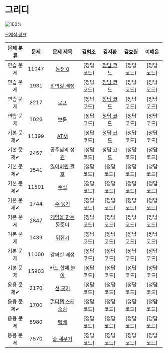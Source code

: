 # 그리디

![100%](https://progress-bar.dev/6/?scale=17&title=progress&width=500&color=babaca&suffix=/17)

[문제집 링크](https://www.acmicpc.net/workbook/view/7320)

| 문제 분류 | 문제 | 문제 제목 | 김범조 | 김지환 | 김효원 | 이예은 |
| :--: | :--: | :--: | :--: | :--: | :--: | :--: |
| 연습 문제 | 11047 | [동전 0](https://www.acmicpc.net/problem/11047) | [정답 코드] | [정답 코드](/알고리즘기법/solution/11047-김지환.cpp) | [정답 코드] | [정답 코드] |
| 연습 문제 | 1931 | [회의실 배정](https://www.acmicpc.net/problem/1931) | [정답 코드] | [정답 코드](/알고리즘기법/solution/1931-김지환.cpp) | [정답 코드] | [정답 코드] |
| 연습 문제 | 2217 | [로프](https://www.acmicpc.net/problem/2217) | [정답 코드] | [정답 코드](/알고리즘기법/solution/2217-김지환.cpp)| [정답 코드] | [정답 코드] |
| 연습 문제 | 1026 | [보물](https://www.acmicpc.net/problem/1026) | [정답 코드] | [정답 코드](/알고리즘기법/solution/1026-김지환.cpp) | [정답 코드] | [정답 코드] |
| 기본 문제✔ | 11399 | [ATM](https://www.acmicpc.net/problem/11399) | [정답 코드] | [정답 코드](/알고리즘기법/solution/11399-김지환.cpp) | [정답 코드] | [정답 코드] |
| 기본 문제✔ | 2457 | [공주님의 정원](https://www.acmicpc.net/problem/2457) | [정답 코드] | [정답 코드](/알고리즘기법/solution/2457-김지환.cpp) | [정답 코드] | [정답 코드] |
| 기본 문제✔ | 1541 | [잃어버린 괄호](https://www.acmicpc.net/problem/1541) | [정답 코드] | [정답 코드] | [정답 코드] | [정답 코드] |
| 기본 문제✔ | 11501 | [주식](https://www.acmicpc.net/problem/11501) | [정답 코드] | [정답 코드] | [정답 코드] | [정답 코드] |
| 기본 문제✔ | 1744 | [수 묶기](https://www.acmicpc.net/problem/1744) | [정답 코드] | [정답 코드] | [정답 코드] | [정답 코드] |
| 기본 문제 | 2847 | [게임을 만든 동준이](https://www.acmicpc.net/problem/2847) | [정답 코드] | [정답 코드] | [정답 코드] | [정답 코드] |
| 기본 문제 | 1439 | [뒤집기](https://www.acmicpc.net/problem/1439) | [정답 코드] | [정답 코드] | [정답 코드] | [정답 코드] |
| 기본 문제 | 11000 | [강의실 배정](https://www.acmicpc.net/problem/11000) | [정답 코드] | [정답 코드] | [정답 코드] | [정답 코드] |
| 기본 문제 | 15903 | [카드 합체 놀이](https://www.acmicpc.net/problem/15903) | [정답 코드] | [정답 코드] | [정답 코드] | [정답 코드] |
| 응용 문제✔ | 2170 | [선 긋기](https://www.acmicpc.net/problem/2170) | [정답 코드] | [정답 코드] | [정답 코드] | [정답 코드] |
| 응용 문제✔ | 1700 | [멀티탭 스케줄링](https://www.acmicpc.net/problem/1700) | [정답 코드] | [정답 코드] | [정답 코드] | [정답 코드] |
| 응용 문제 | 8980 | [택배](https://www.acmicpc.net/problem/8980) | [정답 코드] | [정답 코드] | [정답 코드] | [정답 코드] |
| 응용 문제 | 7570 | [줄 세우기](https://www.acmicpc.net/problem/7570) | [정답 코드] | [정답 코드] | [정답 코드] | [정답 코드] |
